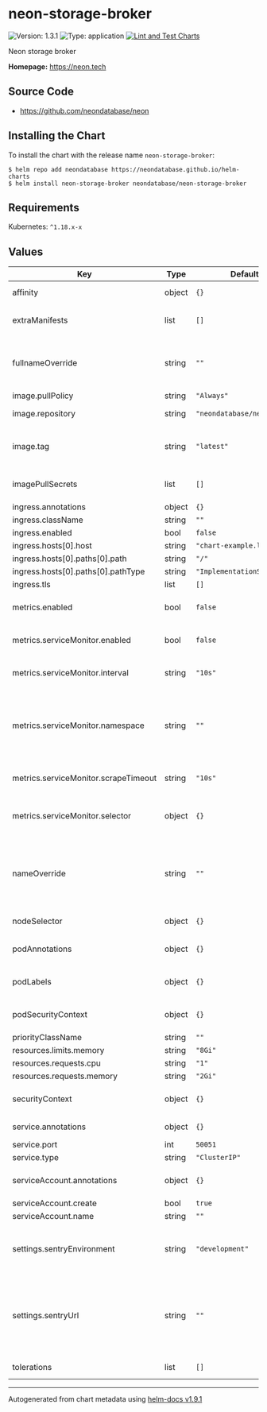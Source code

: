 # neon-storage-broker

![Version: 1.3.1](https://img.shields.io/badge/Version-1.3.1-informational?style=flat-square) ![Type: application](https://img.shields.io/badge/Type-application-informational?style=flat-square) [![Lint and Test Charts](https://github.com/neondatabase/helm-charts/actions/workflows/lint-test.yaml/badge.svg)](https://github.com/neondatabase/helm-charts/actions/workflows/lint-test.yaml)

Neon storage broker

**Homepage:** https://neon.tech

## Source Code

* <https://github.com/neondatabase/neon>

## Installing the Chart

To install the chart with the release name `neon-storage-broker`:

```console
$ helm repo add neondatabase https://neondatabase.github.io/helm-charts
$ helm install neon-storage-broker neondatabase/neon-storage-broker
```

## Requirements

Kubernetes: `^1.18.x-x`

## Values

| Key | Type | Default | Description |
|-----|------|---------|-------------|
| affinity | object | `{}` | Affinity for pod assignment |
| extraManifests | list | `[]` | Additional manifests that are created with the chart |
| fullnameOverride | string | `""` | String to fully override neon-storage-broker.fullname template |
| image.pullPolicy | string | `"Always"` | image pull policy |
| image.repository | string | `"neondatabase/neon"` | Neondatabase image repository |
| image.tag | string | `"latest"` | Overrides the image tag whose default is the chart appVersion. |
| imagePullSecrets | list | `[]` | Specify docker-registry secret names as an array |
| ingress.annotations | object | `{}` |  |
| ingress.className | string | `""` |  |
| ingress.enabled | bool | `false` |  |
| ingress.hosts[0].host | string | `"chart-example.local"` |  |
| ingress.hosts[0].paths[0].path | string | `"/"` |  |
| ingress.hosts[0].paths[0].pathType | string | `"ImplementationSpecific"` |  |
| ingress.tls | list | `[]` |  |
| metrics.enabled | bool | `false` | Enable prometheus metrcis autodiscovery |
| metrics.serviceMonitor.enabled | bool | `false` | Create ServiceMonitor resource |
| metrics.serviceMonitor.interval | string | `"10s"` | Interval in which prometheus scrapes |
| metrics.serviceMonitor.namespace | string | `""` | The namespace in which the ServiceMonitor will be created, if empty then Release.Namespace used |
| metrics.serviceMonitor.scrapeTimeout | string | `"10s"` | Scrape Timeout duration for prometheus |
| metrics.serviceMonitor.selector | object | `{}` | Additional labels to attach (used by Prometheus operator) |
| nameOverride | string | `""` | String to partially override neon-storage-broker.fullname template (will maintain the release name) |
| nodeSelector | object | `{}` | Node labels for pod assignment. |
| podAnnotations | object | `{}` | Annotations for neon-storage-broker pods |
| podLabels | object | `{}` | Additional labels for neon-storage-broker pods |
| podSecurityContext | object | `{}` | neon-storage-broker's pods Security Context |
| priorityClassName | string | `""` | Pod priority class |
| resources.limits.memory | string | `"8Gi"` |  |
| resources.requests.cpu | string | `"1"` |  |
| resources.requests.memory | string | `"2Gi"` |  |
| securityContext | object | `{}` | neon-storage-broker's containers Security Context |
| service.annotations | object | `{}` | Annotations to add to the service |
| service.port | int | `50051` | broker listen port |
| service.type | string | `"ClusterIP"` |  |
| serviceAccount.annotations | object | `{}` | Annotations to add to the service account |
| serviceAccount.create | bool | `true` |  |
| serviceAccount.name | string | `""` |  |
| settings.sentryEnvironment | string | `"development"` | "development" or "production". It will be visible in sentry in order to filter issues |
| settings.sentryUrl | string | `""` | url (will be converted into `SENTRY_DSN` environment variable) used by sentry to collect error/panic events in storage-broker |
| tolerations | list | `[]` | Tolerations for pod assignment. |

----------------------------------------------
Autogenerated from chart metadata using [helm-docs v1.9.1](https://github.com/norwoodj/helm-docs/releases/v1.9.1)
